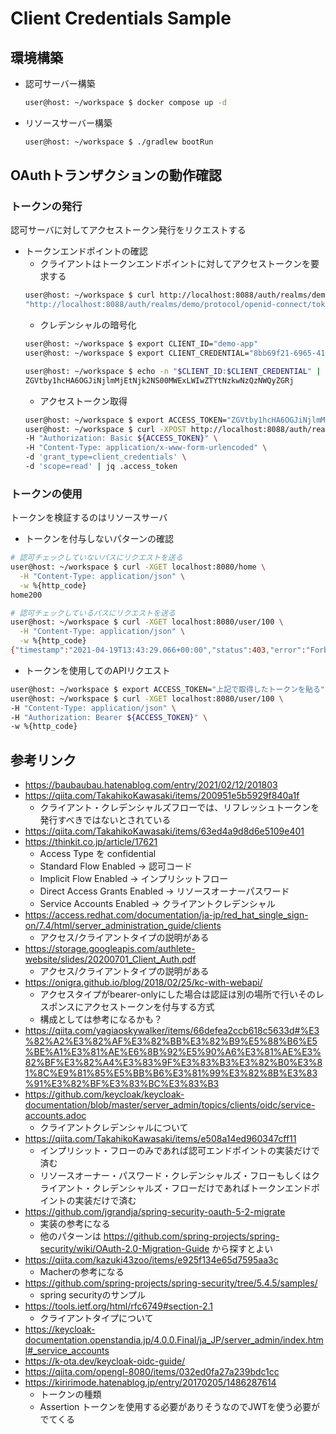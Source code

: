 # Client Credentials Sample
## 環境構築
- 認可サーバー構築
  ```bash
  user@host: ~/workspace $ docker compose up -d
  ```
- リソースサーバー構築
  ```bash
  user@host: ~/workspace $ ./gradlew bootRun
  ```

## OAuthトランザクションの動作確認
### トークンの発行
認可サーバに対してアクセストークン発行をリクエストする

- トークンエンドポイントの確認
  - クライアントはトークンエンドポイントに対してアクセストークンを要求する
  ```bash
  user@host: ~/workspace $ curl http://localhost:8088/auth/realms/demo/.well-known/openid-configuration | jq .token_endpoint
  "http://localhost:8088/auth/realms/demo/protocol/openid-connect/token"
  ```
  - クレデンシャルの暗号化
  ```bash
  user@host: ~/workspace $ export CLIENT_ID="demo-app"
  user@host: ~/workspace $ export CLIENT_CREDENTIAL="8bb69f21-6965-41a1-b0e6-7907435d2ddc"

  user@host: ~/workspace $ echo -n "$CLIENT_ID:$CLIENT_CREDENTIAL" | openssl base64
  ZGVtby1hcHA6OGJiNjlmMjEtNjk2NS00MWExLWIwZTYtNzkwNzQzNWQyZGRj
  ```
  - アクセストークン取得
  ```bash
  user@host: ~/workspace $ export ACCESS_TOKEN="ZGVtby1hcHA6OGJiNjlmMjEtNjk2NS00MWExLWIwZTYtNzkwNzQzNWQyZGRj"
  user@host: ~/workspace $ curl -XPOST http://localhost:8088/auth/realms/demo/protocol/openid-connect/token \
  -H "Authorization: Basic ${ACCESS_TOKEN}" \
  -H "Content-Type: application/x-www-form-urlencoded" \
  -d 'grant_type=client_credentials' \
  -d 'scope=read' | jq .access_token
  ```

### トークンの使用
トークンを検証するのはリソースサーバ

  - トークンを付与しないパターンの確認
  ```bash
  # 認可チェックしていないパスにリクエストを送る
  user@host: ~/workspace $ curl -XGET localhost:8080/home \
    -H "Content-Type: application/json" \
    -w %{http_code}
  home200

  # 認可チェックしているパスにリクエストを送る
  user@host: ~/workspace $ curl -XGET localhost:8080/user/100 \
    -H "Content-Type: application/json" \
    -w %{http_code}
  {"timestamp":"2021-04-19T13:43:29.066+00:00","status":403,"error":"Forbidden","message":"Access Denied","path":"/user/100"}403
  ```
  - トークンを使用してのAPIリクエスト
  ```bash
  user@host: ~/workspace $ export ACCESS_TOKEN="上記で取得したトークンを貼る"
  user@host: ~/workspace $ curl -XGET localhost:8080/user/100 \
  -H "Content-Type: application/json" \
  -H "Authorization: Bearer ${ACCESS_TOKEN}" \
  -w %{http_code}
  ```

## 参考リンク
- https://baubaubau.hatenablog.com/entry/2021/02/12/201803
- https://qiita.com/TakahikoKawasaki/items/200951e5b5929f840a1f
  - クライアント・クレデンシャルズフローでは、リフレッシュトークンを発行すべきではないとされている
- https://qiita.com/TakahikoKawasaki/items/63ed4a9d8d6e5109e401
- https://thinkit.co.jp/article/17621
  - Access Type を confidential
  - Standard Flow Enabled → 認可コード
  - Implicit Flow Enabled → インプリシットフロー
  - Direct Access Grants Enabled → リソースオーナーパスワード
  - Service Accounts Enabled → クライアントクレデンシャル
- https://access.redhat.com/documentation/ja-jp/red_hat_single_sign-on/7.4/html/server_administration_guide/clients
  - アクセス/クライアントタイプの説明がある
- https://storage.googleapis.com/authlete-website/slides/20200701_Client_Auth.pdf
  - アクセス/クライアントタイプの説明がある
- https://onigra.github.io/blog/2018/02/25/kc-with-webapi/
  - アクセスタイプがbearer-onlyにした場合は認証は別の場所で行いそのレスポンスにアクセストークンを付与する方式
  - 構成としては参考になるかも？
- https://qiita.com/yagiaoskywalker/items/66defea2ccb618c5633d#%E3%82%A2%E3%82%AF%E3%82%BB%E3%82%B9%E5%88%B6%E5%BE%A1%E3%81%AE%E6%8B%92%E5%90%A6%E3%81%AE%E3%82%BF%E3%82%A4%E3%83%9F%E3%83%B3%E3%82%B0%E3%81%8C%E9%81%85%E5%BB%B6%E3%81%99%E3%82%8B%E3%83%91%E3%82%BF%E3%83%BC%E3%83%B3
- https://github.com/keycloak/keycloak-documentation/blob/master/server_admin/topics/clients/oidc/service-accounts.adoc
  - クライアントクレデンシャルについて
- https://qiita.com/TakahikoKawasaki/items/e508a14ed960347cff11
  - インプリシット・フローのみであれば認可エンドポイントの実装だけで済む
  - リソースオーナー・パスワード・クレデンシャルズ・フローもしくはクライアント・クレデンシャルズ・フローだけであればトークンエンドポイントの実装だけで済む
- https://github.com/jgrandja/spring-security-oauth-5-2-migrate
  - 実装の参考になる
  - 他のパターンは https://github.com/spring-projects/spring-security/wiki/OAuth-2.0-Migration-Guide から探すとよい
- https://qiita.com/kazuki43zoo/items/e925f134e65d7595aa3c
  - Macherの参考になる
- https://github.com/spring-projects/spring-security/tree/5.4.5/samples/
  - spring securityのサンプル
- https://tools.ietf.org/html/rfc6749#section-2.1
  - クライアントタイプについて
- https://keycloak-documentation.openstandia.jp/4.0.0.Final/ja_JP/server_admin/index.html#_service_accounts
- https://k-ota.dev/keycloak-oidc-guide/
- https://qiita.com/opengl-8080/items/032ed0fa27a239bdc1cc
- https://kiririmode.hatenablog.jp/entry/20170205/1486287614
  - トークンの種類
  - Assertion トークンを使用する必要がありそうなのでJWTを使う必要がでてくる
